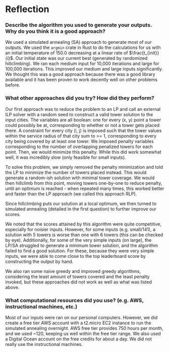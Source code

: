 # Reflection

### Describe the algorithm you used to generate your outputs. Why do you think it is a good approach?
We used a simulated annealing (SA) approach to generate most of our outputs. We used the `argmin` crate in Rust to do the calculations for us with an initial temperature of 150.0 decreasing at a linear rate of $\frac{t_{init}}{i}$. Our initial state was our current best (generated by randomized hillclimbing). We ran each medium input for 10,000 iterations and large for 100,000 iterations. This improved our medium and large inputs significantly. We thought this was a good approach because there was a good library available and it has been proven to work decently well on other problems before.

### What other approaches did you try? How did they perform?

Our first approach was to reduce the problem to an LP and call an external ILP solver with a random seed to construct a valid tower solution to the input cities. The variables are all boolean: one for every (x, y) point a tower could possibly be at, corresponding to whether or not a tower gets placed there. A constraint for every city (i, j) is imposed such that the tower values within the service radius of that city sum to >= 1, corresponding to every city being covered by at least one tower. We imposed penalty variables corresponding to the number of overlapping penalized towers for each point. Then, we would minimize this penalty. While this did work somewhat well, it was incredibly slow (only feasible for small inputs).

To solve this problem, we simply removed the penalty minimization and told the LP to minimize the number of towers placed instead. This would generate a random-ish solution with minimal tower coverage. We would then hillclimb from this point, moving towers one-by-one to reduce penalty, until an optimum is reached - when repeated many times, this worked better and faster than the LP approach (we called this approach RLP).

Since hillclimbing puts our solution at a local optimum, we then turned to simulated annealing (detailed in the first question) to further improve our scores. 

We noted that the scores attained by this algorithm were quite competitive, especially for noisier inputs. However, for some inputs (e.g. small/141), a solution with 5 towers is worse than one with 6 towers (this can be checked by eye). Additionally, for some of the very simple inputs (on large), the LP/SA struggled to generate a minimum tower solution, and the algorithm failed to find a good solution. For these, because they were very simple inputs, we were able to come close to the top leaderboard score by constructing the output by hand.

We also ran some naive greedy and improved greedy algorithms, considering the least amount of towers covered and the least penalty invoked, but these approaches did not work as well as what was listed above.

### What computational resources did you use? (e.g. AWS, instructional machines, etc.)

Most of our inputs were ran on our personal computers. However, we did create a free tier AWS account with a t2.micro EC2 instance to run the simulated annealing overnight. AWS free tier provides 750 hours per month, and we used ~120, keeping us well within the free tier range. We also used a Digital Ocean account on the free credits for about a day. We did not really use the instructional machines.
